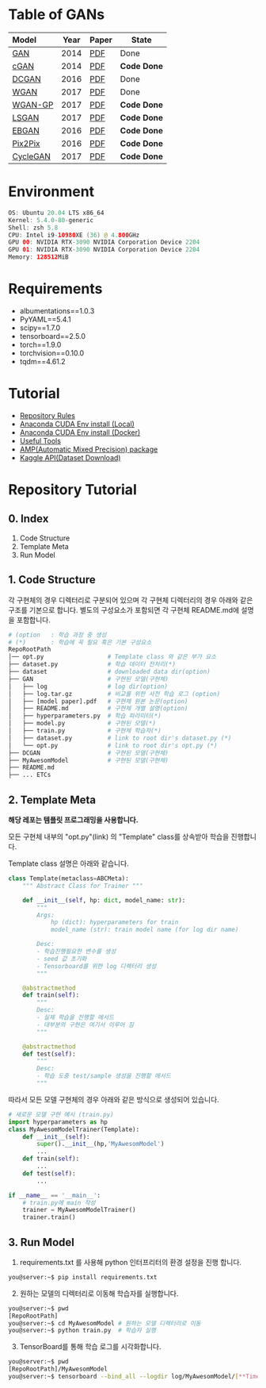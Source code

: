 # **Table of GANs**

 | Model                            | Year | Paper                                         | State         |
 | :------------------------------- | ---- | --------------------------------------------- | ------------- |
 | [GAN](./GAN/src/README.pdf)      | 2014 | [PDF](./GAN/src/paper_GAN.pdf)                | Done          |
 | [cGAN](./cGAN/README.md)         | 2014 | [PDF](./cGAN/src/paper-Conditional%20GAN.pdf) | **Code Done** |
 | [DCGAN](./DCGAN/README.md)       | 2016 | [PDF](./DCGAN/src/paper-DCGAN.pdf)            | Done          |
 | [WGAN](./WGAN/README.md)         | 2017 | [PDF](./WGAN/src/paper-WGAN.pdf)              | Done          |
 | [WGAN-GP](./WGAN-GP/README.md)   | 2017 | [PDF](./WGAN-GP/src/paper-WGAN-GP.pdf)        | **Code Done** |
 | [LSGAN](./LSGAN/README.md)       | 2017 | [PDF](./LSGAN/src/paper-LSGAN.pdf)            | **Code Done** |
 | [EBGAN](./EBGAN/README.md)       | 2016 | [PDF](./EBGAN/src/paper-EBGAN.pdf)            | **Code Done** |
 | [Pix2Pix](./Pix2Pix/README.md)   | 2016 | [PDF](./Pix2Pix/src/paper-Pix2Pix.pdf)        | **Code Done** |
 | [CycleGAN](./CycleGAN/README.md) | 2017 | [PDF](./CycleGAN/src/paper-CycleGAN.pdf)      | **Code Done** |

# **Environment**

```swift
OS: Ubuntu 20.04 LTS x86_64 
Kernel: 5.4.0-80-generic 
Shell: zsh 5.8 
CPU: Intel i9-10980XE (36) @ 4.800GHz 
GPU 00: NVIDIA RTX-3090 NVIDIA Corporation Device 2204 
GPU 01: NVIDIA RTX-3090 NVIDIA Corporation Device 2204 
Memory: 128512MiB 
```

# **Requirements**

- albumentations==1.0.3
- PyYAML==5.4.1
- scipy==1.7.0
- tensorboard==2.5.0
- torch==1.9.0
- torchvision==0.10.0
- tqdm==4.61.2

# **Tutorial**

- [Repository Rules](./Rules.md)
- [Anaconda CUDA Env install (Local)](./Tutorial/Anaconda%20CUDA%20Env%20install(local).md)
- [Anaconda CUDA Env install (Docker)](./Tutorial/Anaconda%20CUDA%20Env%20install(docker).md)
- [Useful Tools](./Tutorial/Tools.md)
- [AMP(Automatic Mixed Precision) package](https://pytorch.org/docs/stable/notes/amp_examples.html)
- [Kaggle API(Dataset Download)](./Tutorial/Kaggle%20cli%20tool.md)

# Repository Tutorial

## 0. Index

1. Code Structure
2. Template Meta
3. Run Model

## 1. Code Structure

각 구현체의 경우 디렉터리로 구분되어 있으며 각 구현체 디렉터리의 경우 아래와 같은 구조를 기본으로 합니다. 별도의 구성요소가 포함되면 각 구현체 README.md에 설명을 포함합니다.

```bash
# (option   : 학습 과정 중 생성
# (*)       : 학습에 꼭 필요 혹은 기본 구성요소
RepoRootPath
│── opt.py                  # Template class 와 같은 부가 요소
├── dataset.py              # 학습 데이터 전처리(*)
├── dataset                 # downloaded data dir(option)
├── GAN                     # 구현된 모델(구현체)
│   ├── log                 # log dir(option)
│   ├── log.tar.gz          # 비교를 위한 사전 학습 로그 (option)
│   ├── [model paper].pdf   # 구현체 원본 논문(option)
│   ├── README.md           # 구현체 개별 설명(option)
│   ├── hyperparameters.py  # 학습 파라미터(*)
│   ├── model.py            # 구현된 모델(*)
│   ├── train.py            # 구현체 학습자(*)
│   ├── dataset.py          # link to root dir's dataset.py (*)
│   └── opt.py              # link to root dir's opt.py (*)
├── DCGAN                   # 구현된 모델(구현체)
├── MyAwesomModel           # 구현된 모델(구현체)
├── README.md
├── ... ETCs
```

## 2. Template Meta

**해당 레포는 템플릿 프로그래밍을 사용합니다.**

모든 구현체 내부의 "opt.py"(link) 의 "Template" class를 상속받아 학습을 진행합니다.

Template class 설명은 아래와 같습니다.

```python
class Template(metaclass=ABCMeta):
    """ Abstract Class for Trainer """

    def __init__(self, hp: dict, model_name: str):
        """
        Args:
            hp (dict): hyperparameters for train
            model_name (str): train model name (for log dir name)

        Desc:
        - 학습진행필요한 변수를 생성
        - seed 값 초기화
        - Tensorboard를 위한 log 디렉터리 생성
        """

    @abstractmethod
    def train(self):
        """
        Desc:
        - 실제 학습을 진행할 메서드
        - 대부분의 구현은 여기서 이루어 짐
        """

    @abstractmethod
    def test(self):
        """
        Desc:
        - 학습 도중 test/sample 생성을 진행할 메서드
        """
```

따라서 모든 모델 구현체의 경우 아래와 같은 방식으로 생성되어 있습니다.

```python
# 새로운 모델 구현 예시 (train.py)
import hyperparameters as hp
class MyAwesomModelTrainer(Template):
    def __init__(self):
        super().__init__(hp,'MyAwesomModel')
        ...
    def train(self):
        ...
    def test(self):
        ...

if __name__ == '__main__':
    # train.py에 main 작성
    trainer = MyAwesomModelTrainer()
    trainer.train()
```

## 3. Run Model

1. requirements.txt 를 사용해 python 인터프리터의 환경 설정을 진행 합니다.

```bash
you@server:~$ pip install requirements.txt
```

2. 원하는 모델의 디렉터리로 이동해 학습자를 실행합니다.

```bash
you@server:~$ pwd
[RepoRootPath]
you@server:~$ cd MyAwesomModel # 원하는 모델 디렉터리로 이동
you@server:~$ python train.py  # 학습자 실행
```

3. TensorBoard를 통해 학습 로그를 시각화합니다.

```bash
you@server:~$ pwd
[RepoRootPath]/MyAwesomModel
you@server:~$ tensorboard --bind_all --logdir log/MyAwesomModel/[**TimeStamp**]
```
